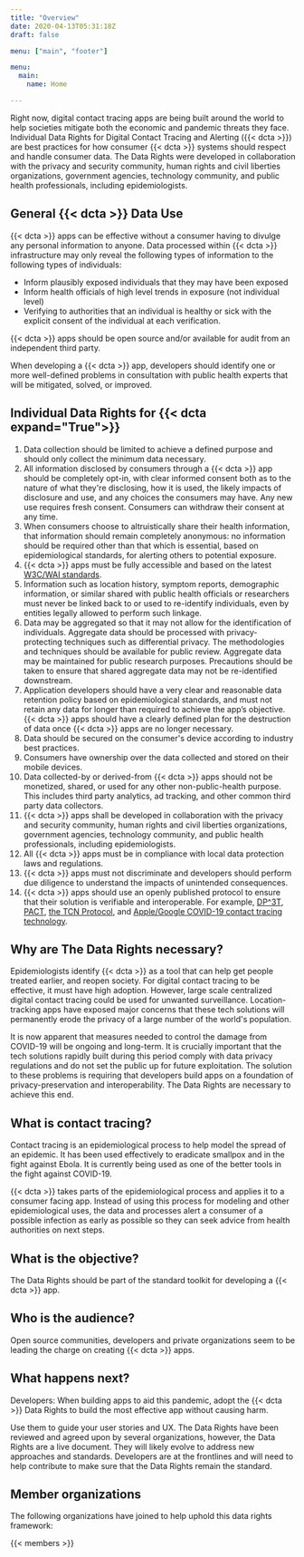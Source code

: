 ```yaml
---
title: "Overview"
date: 2020-04-13T05:31:18Z
draft: false

menu: ["main", "footer"]

menu: 
  main:
    name: Home

---
```


Right now, digital contact tracing apps are being built around the world to help societies mitigate both the economic and pandemic threats they face. Individual Data Rights for Digital Contact Tracing and Alerting ({{< dcta >}}) are best practices for how consumer {{< dcta >}} systems should respect and handle consumer data. The Data Rights were developed in collaboration with the privacy and security community, human rights and civil liberties organizations, government agencies, technology community, and public health professionals, including epidemiologists. 

## General {{< dcta >}} Data Use

{{< dcta >}} apps can be effective without a consumer having to divulge any personal information to anyone. Data processed within {{< dcta >}} infrastructure may only reveal the following types of information to the following types of individuals:

  * Inform plausibly exposed individuals that they may have been exposed
  * Inform health officials of high level trends in exposure (not individual level)
  * Verifying to authorities that an individual is healthy or sick with the explicit consent of the individual at each verification.

{{< dcta >}} apps should be open source and/or available for audit from an independent third party.

When developing a {{< dcta >}} app, developers should identify one or more well-defined problems in consultation with public health experts that will be mitigated, solved, or improved.

## Individual Data Rights for {{< dcta expand="True">}}

<div class="rights">

  1. Data collection should be limited to achieve a defined purpose and should only collect the minimum data necessary. 
  2. All information disclosed by consumers through a {{< dcta >}} app should be completely opt-in, with clear informed consent both as to the nature of what they're disclosing, how it is used, the likely impacts of disclosure and use, and any choices the consumers may have. Any new use requires fresh consent. Consumers can withdraw their consent at any time.
  3. When consumers choose to altruistically share their health information, that information should remain completely anonymous: no information should be required other than that which is essential, based on epidemiological standards, for alerting others to potential exposure. 
  4. {{< dcta >}} apps must be fully accessible and based on the latest [W3C/WAI standards](https://www.w3.org/WAI/standards-guidelines/mobile/).
  5. Information such as location history, symptom reports, demographic information, or similar shared with public health officials or researchers must never be linked back to or used to re-identify individuals, even by entities legally allowed to perform such linkage. 
  6. Data may be aggregated so that it may not allow for the identification of individuals. Aggregate data should be processed with privacy-protecting techniques such as differential privacy. The methodologies and techniques should be available for public review. Aggregate data may be maintained for public research purposes. Precautions should be taken to ensure that shared aggregate data may not be re-identified downstream.
  7. Application developers should have a very clear and reasonable data retention policy based on epidemiological standards, and must not retain any data for longer than required to achieve the app’s objective. {{< dcta >}} apps should have a clearly defined plan for the destruction of data once {{< dcta >}} apps are no longer necessary.
  8. Data should be secured on the consumer's device according to industry best practices.
  9. Consumers have ownership over the data collected and stored on their mobile devices. 
  10. Data collected-by or derived-from {{< dcta >}} apps should not be monetized, shared, or used for any other non-public-health purpose. This includes third party analytics, ad tracking, and other common third party data collectors. 
  11. {{< dcta >}} apps shall be developed in collaboration with the privacy and security community, human rights and civil liberties organizations, government agencies, technology community, and public health professionals, including epidemiologists.
  12. All {{< dcta >}} apps must be in compliance with local data protection laws and regulations.
  13. {{< dcta >}} apps must not discriminate and developers should perform due diligence to understand the impacts of unintended consequences. 
  14. {{< dcta >}} apps should use an openly published protocol to ensure that their solution is verifiable and interoperable. For example, [DP^3T](https://github.com/DP-3T/), [PACT](https://pact.mit.edu/), [the TCN Protocol](https://github.com/TCNCoalition/TCN), and [Apple/Google COVID-19 contact tracing technology](https://www.apple.com/newsroom/2020/04/apple-and-google-partner-on-covid-19-contact-tracing-technology/). 

</div>

## Why are The Data Rights necessary?

Epidemiologists identify {{< dcta >}} as a tool that can help get people treated earlier, and reopen society. For digital contact tracing to be effective, it must have high adoption. However, large scale centralized digital contact tracing could be used for unwanted surveillance. Location-tracking apps have exposed major concerns that these tech solutions will permanently erode the privacy of a large number of the world's population.

It is now apparent that measures needed to control the damage from COVID-19 will be ongoing and long-term. It is crucially important that the tech solutions rapidly built during this period comply with data privacy regulations and do not set the public up for future exploitation. The solution to these problems is requiring that developers build apps on a foundation of privacy-preservation and interoperability. The Data  Rights are necessary to achieve this end.

## What is contact tracing?

Contact tracing is an epidemiological process to help model the spread of an epidemic. It has been used effectively to eradicate smallpox and in the fight against Ebola. It is currently being used as one of the better tools in the fight against COVID-19. 

{{< dcta >}} takes parts of the epidemiological process and applies it to a consumer facing app. Instead of using this process for modeling and other epidemiological uses, the data and processes alert a consumer of a possible infection as early as possible so they can seek advice from health authorities on next steps.

## What is the objective?

The Data Rights should be part of the standard toolkit for developing a {{< dcta >}} app. 

## Who is the audience?

Open source communities, developers and private organizations seem to be leading the charge on creating {{< dcta >}} apps. 

## What happens next? 

Developers: When building apps to aid this pandemic, adopt the {{< dcta >}} Data Rights to build the most effective app without causing harm.

Use them to guide your user stories and UX. The Data Rights have been reviewed and agreed upon by several organizations, however, the Data Rights are a live document. They will likely evolve to address new approaches and standards. Developers are at the frontlines and will need to help contribute to make sure that the Data Rights remain the standard.

## Member organizations

The following organizations have joined to help uphold this data rights framework:


{{< members  >}}
